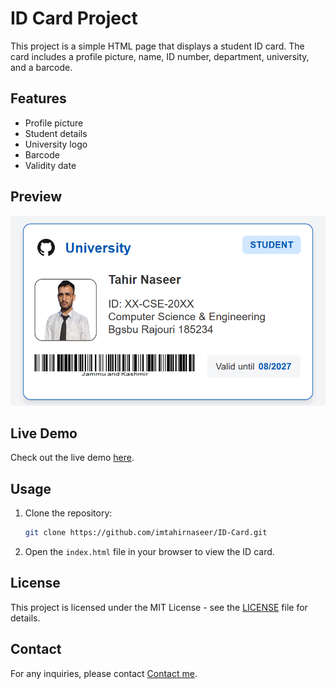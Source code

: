 # ID Card Project

This project is a simple HTML page that displays a student ID card. The card includes a profile picture, name, ID number, department, university, and a barcode.

## Features

- Profile picture
- Student details
- University logo
- Barcode
- Validity date

## Preview

![ID Card Preview](https://github.com/imtahirnaseer/ID-Card/blob/2136b80f79dca3d3afbfbcb2ec49c89443aeb00b/Screenshot%202025-01-01%20164052.png)

## Live Demo

Check out the live demo [here](https://imtahirnaseer.github.io/ID-Card/).

## Usage

1. Clone the repository:
    ```bash
    git clone https://github.com/imtahirnaseer/ID-Card.git
    ```
2. Open the `index.html` file in your browser to view the ID card.

## License

This project is licensed under the MIT License - see the [LICENSE](LICENSE) file for details.

## Contact

For any inquiries, please contact [Contact me](mailto:tahirtechlab@gmail.com).
